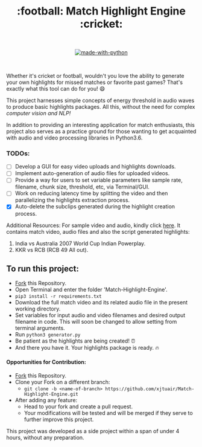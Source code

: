 
<h1 align="center">:football: Match Highlight Engine :cricket:</h1>

<div align="center">

<br>

[![made-with-python](https://forthebadge.com/images/badges/made-with-python.svg)](https://www.python.org/)

<br>

</div>

Whether it's cricket or football, wouldn't you love the ability to generate your own highlights for missed matches or favorite past games? That's exactly what this tool can do for you! :smile:

This project harnesses simple concepts of energy threshold in audio waves to produce basic highlights packages. All this, without the need for complex *computer vision and NLP!*

In addition to providing an interesting application for match enthusiasts, this project also serves as a practice ground for those wanting to get acquainted with audio and video processing libraries in Python3.6.

### TODOs:

* [ ] Develop a GUI for easy video uploads and highlights downloads.
* [ ] Implement auto-generation of audio files for uploaded videos.
* [ ] Provide a way for users to set variable parameters like sample rate, filename, chunk size, threshold, etc, via Terminal/GUI.
* [ ] Work on reducing latency time by splitting the video and then parallelizing the highlights extraction process.
* [x] Auto-delete the subclips generated during the highlight creation process.

Additional Resources: For sample video and audio, kindly click [here](https://drive.google.com/open?id=1bWfQat17fmmpBo92w698C2sxRxBEztnk). It contains match video, audio files and also the script generated highlights:

1. India vs Australia 2007 World Cup Indian Powerplay.
2. KKR vs RCB (RCB 49 All out).

## To run this project:
* [Fork](https://github.com/xjtuair/Match-Highlight-Engine) this Repository.
* Open Terminal and enter the folder 'Match-Highlight-Engine'.
* `pip3 install -r requirements.txt`
* Download the full match video and its related audio file in the present working directory.
* Set variables for input audio and video filenames and desired output filename in code. This will soon be changed to allow setting from terminal arguments.
* Run `python3 generator.py`
* Be patient as the highlights are being created! :alarm_clock:
* And there you have it. Your highlights package is ready. :fire:

#### Opportunities for Contribution:
* [Fork](https://github.com/xjtuair/Match-Highlight-Engine) this Repository.
* Clone your Fork on a different branch:
	* `git clone -b <name-of-branch> https://github.com/xjtuair/Match-Highlight-Engine.git`
* After adding any feature:
	* Head to your fork and create a pull request.
	* Your modifications will be tested and will be merged if they serve to further improve this project.

This project was developed as a side project within a span of under 4 hours, without any preparation.
